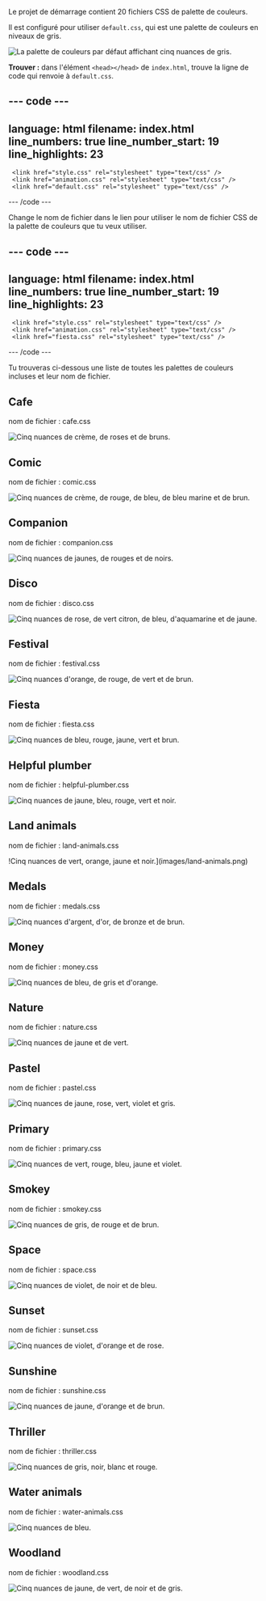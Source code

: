 Le projet de démarrage contient 20 fichiers CSS de palette de couleurs.

Il est configuré pour utiliser `default.css`, qui est une palette de couleurs en niveaux de gris.

![La palette de couleurs par défaut affichant cinq nuances de gris.](images/greyscale.png)

**Trouver :** dans l'élément `<head></head>` de `index.html`, trouve la ligne de code qui renvoie à `default.css`.

--- code ---
---
language: html
filename: index.html
line_numbers: true
line_number_start: 19
line_highlights: 23
---

 <!-- Inclure le fichier de style CSS -->

     <link href="style.css" rel="stylesheet" type="text/css" /> 
     <link href="animation.css" rel="stylesheet" type="text/css" /> 
     <link href="default.css" rel="stylesheet" type="text/css" /> 
  </head>

--- /code ---

Change le nom de fichier dans le lien pour utiliser le nom de fichier CSS de la palette de couleurs que tu veux utiliser.

--- code ---
---
language: html
filename: index.html
line_numbers: true
line_number_start: 19
line_highlights: 23
---

 <!-- Inclure le fichier de style CSS -->

     <link href="style.css" rel="stylesheet" type="text/css" /> 
     <link href="animation.css" rel="stylesheet" type="text/css" /> 
     <link href="fiesta.css" rel="stylesheet" type="text/css" /> 
  </head>

--- /code ---

Tu trouveras ci-dessous une liste de toutes les palettes de couleurs incluses et leur nom de fichier.

## Cafe

nom de fichier : cafe.css

![Cinq nuances de crème, de roses et de bruns.](images/cafe.png)

## Comic

nom de fichier : comic.css

![Cinq nuances de crème, de rouge, de bleu, de bleu marine et de brun.](images/comic.png)

## Companion

nom de fichier : companion.css

![Cinq nuances de jaunes, de rouges et de noirs.](images/companion.png)

## Disco

nom de fichier : disco.css

![Cinq nuances de rose, de vert citron, de bleu, d'aquamarine et de jaune.](images/disco.png)

## Festival

nom de fichier : festival.css

![Cinq nuances d'orange, de rouge, de vert et de brun.](images/festival.png)

## Fiesta

nom de fichier : fiesta.css

![Cinq nuances de bleu, rouge, jaune, vert et brun.](images/fiesta.png)

## Helpful plumber

nom de fichier : helpful-plumber.css

![Cinq nuances de jaune, bleu, rouge, vert et noir.](images/helpful-plumber.png)

## Land animals

nom de fichier : land-animals.css

!Cinq nuances de vert, orange, jaune et noir.](images/land-animals.png)

## Medals

nom de fichier : medals.css

![Cinq nuances d'argent, d'or, de bronze et de brun.](images/medals.png)

## Money

nom de fichier : money.css

![Cinq nuances de bleu, de gris et d'orange.](images/money.png)

## Nature

nom de fichier : nature.css

![Cinq nuances de jaune et de vert.](images/nature.png)

## Pastel

nom de fichier : pastel.css

![Cinq nuances de jaune, rose, vert, violet et gris.](images/pastel.png)

## Primary

nom de fichier : primary.css

![Cinq nuances de vert, rouge, bleu, jaune et violet.](images/primary.png)

## Smokey

nom de fichier : smokey.css

![Cinq nuances de gris, de rouge et de brun.](images/smokey.png)

## Space

nom de fichier : space.css

![Cinq nuances de violet, de noir et de bleu.](images/space.png)

## Sunset

nom de fichier : sunset.css

![Cinq nuances de violet, d'orange et de rose.](images/sunset.png)

## Sunshine

nom de fichier : sunshine.css

![Cinq nuances de jaune, d'orange et de brun.](images/sunshine.png)

## Thriller

nom de fichier : thriller.css

![Cinq nuances de gris, noir, blanc et rouge.](images/thriller.png)

## Water animals

nom de fichier : water-animals.css

![Cinq nuances de bleu. ](images/water-animals.png)

## Woodland

nom de fichier : woodland.css

![Cinq nuances de jaune, de vert, de noir et de gris.](images/woodland.png)
